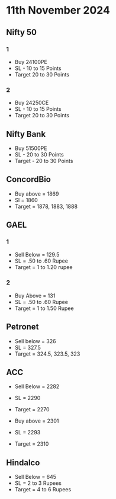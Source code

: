 # 11th November 2024

## Nifty 50

### 1

- Buy 24100PE
- SL - 10 to 15 Points
- Target 20 to 30 Points

### 2

- Buy 24250CE
- SL - 10 to 15 Points
- Target 20 to 30 Points

## Nifty Bank

- Buy 51500PE
- SL - 20 to 30 Points
- Target - 20 to 30 Points

## ConcordBio

- Buy above = 1869
- Sl = 1860
- Target = 1878, 1883, 1888

## GAEL

### 1

- Sell Below = 129.5
- SL = .50 to .60 Rupee
- Target = 1 to 1.20 rupee

### 2

- Buy Above = 131
- SL = .50 to .60 Rupee
- Target = 1 to 1.50 Rupee

## Petronet

- Sell below = 326
- SL = 327.5
- Target = 324.5, 323.5, 323

## ACC

- Sell Below = 2282
- SL = 2290
- Target = 2270

- Buy above = 2301
- SL = 2293
- Target = 2310

## Hindalco

- Sell Below = 645
- SL = 2 to 3 Rupees
- Target = 4 to 6 Rupees
